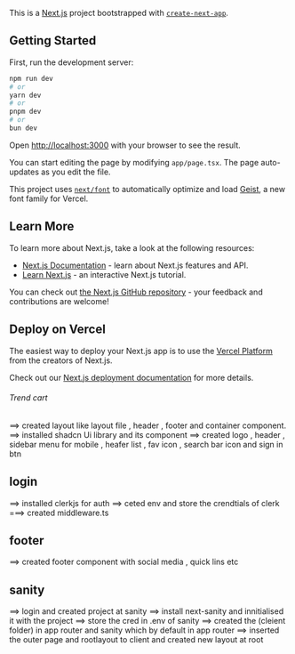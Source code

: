 This is a [Next.js](https://nextjs.org) project bootstrapped with [`create-next-app`](https://nextjs.org/docs/app/api-reference/cli/create-next-app).

## Getting Started

First, run the development server:

```bash
npm run dev
# or
yarn dev
# or
pnpm dev
# or
bun dev
```

Open [http://localhost:3000](http://localhost:3000) with your browser to see the result.

You can start editing the page by modifying `app/page.tsx`. The page auto-updates as you edit the file.

This project uses [`next/font`](https://nextjs.org/docs/app/building-your-application/optimizing/fonts) to automatically optimize and load [Geist](https://vercel.com/font), a new font family for Vercel.

## Learn More

To learn more about Next.js, take a look at the following resources:

- [Next.js Documentation](https://nextjs.org/docs) - learn about Next.js features and API.
- [Learn Next.js](https://nextjs.org/learn) - an interactive Next.js tutorial.

You can check out [the Next.js GitHub repository](https://github.com/vercel/next.js) - your feedback and contributions are welcome!

## Deploy on Vercel

The easiest way to deploy your Next.js app is to use the [Vercel Platform](https://vercel.com/new?utm_medium=default-template&filter=next.js&utm_source=create-next-app&utm_campaign=create-next-app-readme) from the creators of Next.js.

Check out our [Next.js deployment documentation](https://nextjs.org/docs/app/building-your-application/deploying) for more details.

###### Trend cart

==> created layout like layout file , header , footer and container component.
==> installed shadcn Ui library and its component
==> created logo , header , sidebar menu for mobile , heafer list , fav icon , search bar icon and sign in btn

## login

==> installed clerkjs for auth
==> ceted env and store the crendtials of clerk
===> created middleware.ts

## footer

==> created footer component with social media , quick lins etc

## sanity

==> login and created project at sanity
==> install next-sanity and innitialised it with the project
==> store the cred in .env of sanity
==> created the (cleient folder) in app router and sanity which by default in app router
==> inserted the outer page and rootlayout to client and created new layout at root

